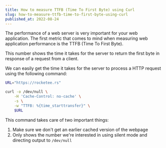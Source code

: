 ```yaml
---
title: How to measure TTFB (Time To First Byte) using Curl
slug: how-to-measure-ttfb-time-to-first-byte-using-curl
published_at: 2022-08-24
---
```


The performance of a web server is very important for your web application. The first metric that comes to mind when measuring web application performance is the TTFB (Time To First Byte).

This number shows the time it takes for the server to return the first byte in response of a request from a client.

We can easily get the time it takes for the server to process a HTTP request using the following command:

```bash
URL="https://rocketee.rs"

curl -o /dev/null \
    -H 'Cache-Control: no-cache' \
    -s \
    -w "TTFB: %{time_starttransfer}" \
    $URL
```

This command takes care of two important things:

1. Make sure we don't get an earlier cached version of the webpage
2. Only shows the number we're interested in using silent mode and directing output to `/dev/null`
